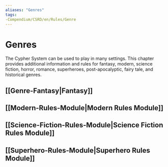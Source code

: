 ```yaml
---
aliases: "Genres"
tags: 
-Compendium/CSRD/en/Rules/Genre
---
```


# Genres

The Cypher System can be used to play in many settings. This chapter provides additional information and rules for fantasy, modern, science fiction, horror, romance, superheroes, post-apocalyptic, fairy tale, and historical genres.

## [[Genre-Fantasy|Fantasy]]
## [[Modern-Rules-Module|Modern Rules Module]]
## [[Science-Fiction-Rules-Module|Science Fiction Rules Module]]
## [[Superhero-Rules-Module|Superhero Rules Module]]


 